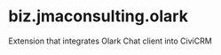 biz.jmaconsulting.olark
=======================

Extension that integrates Olark Chat client into CiviCRM
